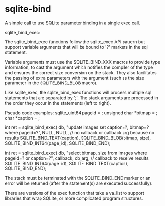 # sqlite-bind
A simple call to use SQLite parameter binding in a single exec call. 

sqlite_bind_exec:

The sqlite_bind_exec functions follow the sqlite_exec API pattern
but support variable arguments that will be bound to '?' markers
in the sql statement.

Variable arguments must use the SQLITE_BIND_XXX macros to provide type
information, to cast the argument which notifies the compiler of the type and
ensures the correct size conversion on the stack. They also facilitates
the passing of extra parameters with the argument (such as the size parameter
in the SQLITE_BIND_BLOB macro). 

Like sqlite_exec, the sqlite_bind_exec functions will process multiple sql 
statements that are separated by ';'. The stack arguments are processed in the
order they occur in the statements (left to right). 

Pseudo code examples:
sqlite_uint64 pageid = <pageid>;
unsigned char *bitmap = <bitmap>;
char *caption = <caption>;

int ret = sqlite_bind_exec(
  db, 
  "update images set caption=?, bitmap=? where pageid=?", 
  NULL, NULL,  // no callback or callback arg because no results
  SQLITE_BIND_TEXT(caption), 
  SQLITE_BIND_BLOB(bitmap, size), 
  SQLITE_BIND_INT64(page_id), 
  SQLITE_BIND_END);

int ret = sqlite_bind_exec(
  db, 
  "select bitmap, size from images where pageid=? or caption=?", 
  callback, cb_arg, // callback to receive results
  SQLITE_BIND_INT64(page_id), 
  SQLITE_BIND_TEXT(caption), 
  SQLITE_BIND_END);

The stack must be terminated with the SQLITE_BIND_END marker or an error
will be returned (after the statement(s) are executed successfully).

There are versions of the exec function that take a va_list to support libraries
that wrap SQLite, or more complicated program structures.
